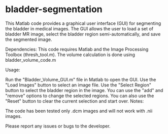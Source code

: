 # bladder-segmentation
This Matlab code provides a graphical user interface (GUI) for segmenting the bladder in medical images. The GUI allows the user to load a set of bladder MR image, select the bladder region semi-automatically, and save the segmented image.

Dependencies:
This code requires Matlab and the Image Processing Toolbox (thresh_tool.m). The volume calculation is done using bladder_volume_code.m 

Usage:

Run the "Bladder_Volume_GUI.m" file in Matlab to open the GUI.
Use the "Load Images" button to select an image file.
Use the "Select Region" button to select the bladder region in the image.
You can use the "add" and "remove" options to change the selected regions.
You can also use the "Reset" button to clear the current selection and start over.
Notes:

The code has been tested only .dcm images and will not work with .nii images.

Please report any issues or bugs to the developer.
